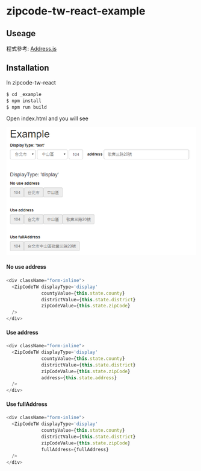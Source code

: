 # zipcode-tw-react-example

## Useage

程式參考: [Address.js](https://github.com/Chris-Tsai/zipcode-tw-react/blob/master/_example/js/Address.js "Address.js")

## Installation

In zipcode-tw-react
```bash
$ cd _example
$ npm install
$ npm run build
```

Open index.html and you will see

![pic](example.png)

#### No use address
```javascript
<div className="form-inline">
  <ZipCodeTW displayType='display'
             countyValue={this.state.county}
             districtValue={this.state.district}
             zipCodeValue={this.state.zipCode}
  />
</div>
```

#### Use address
```javascript
<div className="form-inline">
  <ZipCodeTW displayType='display'
             countyValue={this.state.county}
             districtValue={this.state.district}
             zipCodeValue={this.state.zipCode}
             address={this.state.address}
  />
</div>
```
#### Use fullAddress
```javascript
<div className="form-inline">
  <ZipCodeTW displayType='display'
             countyValue={this.state.county}
             districtValue={this.state.district}
             zipCodeValue={this.state.zipCode}
             fullAddress={fullAddress}
  />
</div>
```
